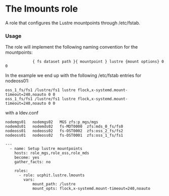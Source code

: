 # The lmounts role

A role that configures the Lustre mountpoints through /etc/fstab.


### Usage
The role will implement the following naming convention for the mountpoints:

```
            { fs dataset path }{ mountpoint } lustre {mount options} 0 0
```
In the example we end up with the following /etc/fstab entries for nodeoss01:
```
oss_1_fs/fs1 /lustre/fs1 lustre flock,x-systemd.mount-timeout=240,noauto 0 0
oss_1_fs/fs1 /lustre/fs1 lustre flock,x-systemd.mount-timeout=240,noauto 0 0
```
with a ldev.conf
```
nodemgs01	nodemgs02	MGS	zfs:p_mgs/mgs
nodemds01	nodemds02	fs-MDT0000	zfs:mds_0_fs/fs0
nodeoss01	nodeoss02	fs-OST0002	zfs:oss_2_fs/fs2
nodeoss01	nodeoss02	fs-OST0001	zfs:oss_1_fs/fs1
```


```
---
  - name: Setup lustre mountpoints
    hosts: role_mgs,role_oss,role_mds
    become: yes
    gather_facts: no

    roles:
      - role: ucphit.lustre.lmounts
        vars:
            mount_path: /lustre
            mount_opts: flock,x-systemd.mount-timeout=240,noauto

```